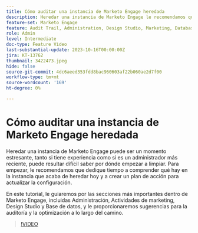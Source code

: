 ```yaml
---
title: Cómo auditar una instancia de Marketo Engage heredada
description: Heredar una instancia de Marketo Engage le recomendamos que dedique tiempo a comprender qué contiene y a crear un plan de acción para actualizar la configuración. Este tutorial cubre las secciones más importantes dentro de Marketo Engage, incluidas Administración, Actividades de marketing, Design Studio y Base de datos, y le proporciona sugerencias para la auditoría y la optimización a lo largo del camino.
feature-set: Marketo Engage
feature: Audit Trail, Administration, Design Studio, Marketing, Database
role: Admin
level: Intermediate
doc-type: Feature Video
last-substantial-update: 2023-10-16T00:00:00Z
jira: KT-13762
thumbnail: 3422473.jpeg
hide: false
source-git-commit: 4dc6aeed353fdd8bac960603af22b060ae2d7f00
workflow-type: tm+mt
source-wordcount: '169'
ht-degree: 0%

---
```



# Cómo auditar una instancia de Marketo Engage heredada

Heredar una instancia de Marketo Engage puede ser un momento estresante, tanto si tiene experiencia como si es un administrador más reciente, puede resultar difícil saber por dónde empezar a limpiar. Para empezar, le recomendamos que dedique tiempo a comprender qué hay en la instancia que acaba de heredar hoy y a crear un plan de acción para actualizar la configuración.

En este tutorial, le guiaremos por las secciones más importantes dentro de Marketo Engage, incluidas Administración, Actividades de marketing, Design Studio y Base de datos, y le proporcionaremos sugerencias para la auditoría y la optimización a lo largo del camino.

>[!VIDEO](https://video.tv.adobe.com/v/3422473/?learn=on)